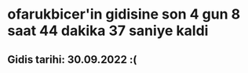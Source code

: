 # ofarukbicer'in gidisine son 4 gun 8 saat 44 dakika 37 saniye kaldi

## Gidis tarihi: 30.09.2022 :(